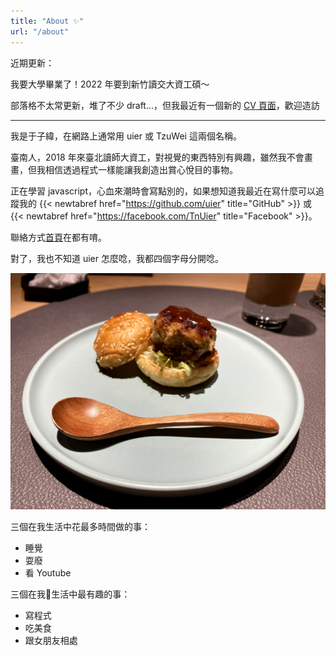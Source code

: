 ```yaml
---
title: "About ✨"
url: "/about"
---
```


近期更新：

我要大學畢業了！2022 年要到新竹讀交大資工碩～

部落格不太常更新，堆了不少 draft...，但我最近有一個新的 [CV 頁面](https://cv.uier.tw)，歡迎造訪

---

我是于子緯，在網路上通常用 uier 或 TzuWei 這兩個名稱。

臺南人，2018 年來臺北讀師大資工，對視覺的東西特別有興趣，雖然我不會畫畫，但我相信透過程式一樣能讓我創造出賞心悅目的事物。
  
正在學習 javascript，心血來潮時會寫點別的，如果想知道我最近在寫什麼可以追蹤我的 {{< newtabref  href="https://github.com/uier" title="GitHub" >}} 或 {{< newtabref  href="https://facebook.com/TnUier" title="Facebook" >}}。

聯絡方式[首頁](/)在都有唷。

對了，我也不知道 uier 怎麼唸，我都四個字母分開唸。
  
![photo](/about/about.jpeg)

三個在我生活中花最多時間做的事：
- 睡覺
- 耍廢
- 看 Youtube
  
三個在我生活中最有趣的事：
- 寫程式
- 吃美食
- 跟女朋友相處

